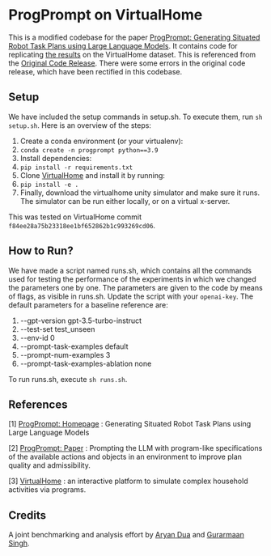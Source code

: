 # ProgPrompt on VirtualHome

This is a modified codebase for the paper [ProgPrompt: Generating Situated Robot Task Plans using Large Language Models](https://progprompt.github.io/). It contains code for replicating [the results](https://arxiv.org/abs/2209.11302) on the VirtualHome dataset. This is referenced from the [Original Code Release](https://github.com/NVlabs/progprompt-vh). There were some errors in the original code release, which have been rectified in this codebase. 

## Setup

We have included the setup commands in setup.sh. To execute them, run `sh setup.sh`.
Here is an overview of the steps:

1. Create a conda environment (or your virtualenv):
2. `conda create -n progprompt python==3.9`
3. Install dependencies:
4. `pip install -r requirements.txt`
5. Clone [VirtualHome](https://github.com/xavierpuigf/virtualhome) and install it by running:
6. `pip install -e .`
7. Finally, download the virtualhome unity simulator and make sure it runs. The simulator can be run either locally, or on a virtual x-server.

This was tested on VirtualHome commit `f84ee28a75b23318ee1bf652862b1c993269cd06`.

## How to Run?

We have made a script named runs.sh, which contains all the commands used for testing the performance of the experiments in which we changed the parameters one by one. The parameters are given to the code by means of flags, as visible in runs.sh. Update the script with your `openai-key`. The default parameters for a baseline reference are:

1. --gpt-version gpt-3.5-turbo-instruct
2. --test-set test_unseen
3. --env-id 0
4. --prompt-task-examples default
5. --prompt-num-examples 3
6. --prompt-task-examples-ablation none

To run runs.sh, execute `sh runs.sh`.

## References

[1] [ProgPrompt: Homepage](https://progprompt.github.io/) : Generating Situated Robot Task Plans using Large Language Models

[2] [ProgPrompt: Paper](https://arxiv.org/abs/2209.11302) :  Prompting the LLM with program-like specifications of the available actions and objects in an environment to improve plan quality and admissibility.

[3] [VirtualHome](https://github.com/xavierpuigf/virtualhome) : an interactive platform to simulate complex household activities via programs.

## Credits

A joint benchmarking and analysis effort by [Aryan Dua](https://github.com/tan90cot0) and  [Gurarmaan Singh](https://github.com/Panjete).
